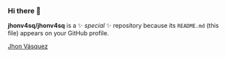 ### Hi there 👋

**jhonv4sq/jhonv4sq** is a ✨ _special_ ✨ repository because its `README.md` (this file) appears on your GitHub profile.
<!-- 
Here are some ideas to get you started:

- 🔭 I’m currently working on ...
- 🌱 I’m currently learning ...
- 👯 I’m looking to collaborate on ...
- 🤔 I’m looking for help with ...
- 💬 Ask me about ...
- 📫 How to reach me: ...
- 😄 Pronouns: ...
- ⚡ Fun fact: ... -->

<script src="https://platform.linkedin.com/badges/js/profile.js" async defer type="text/javascript"></script>
<div class="badge-base LI-profile-badge" data-locale="es_ES" data-size="large" data-theme="dark" data-type="HORIZONTAL" data-vanity="jhon-erick-vasquez" data-version="v1"><a class="badge-base__link LI-simple-link" href="https://es.linkedin.com/in/jhon-erick-vasquez?trk=profile-badge">Jhon Vásquez</a></div>
              
              
